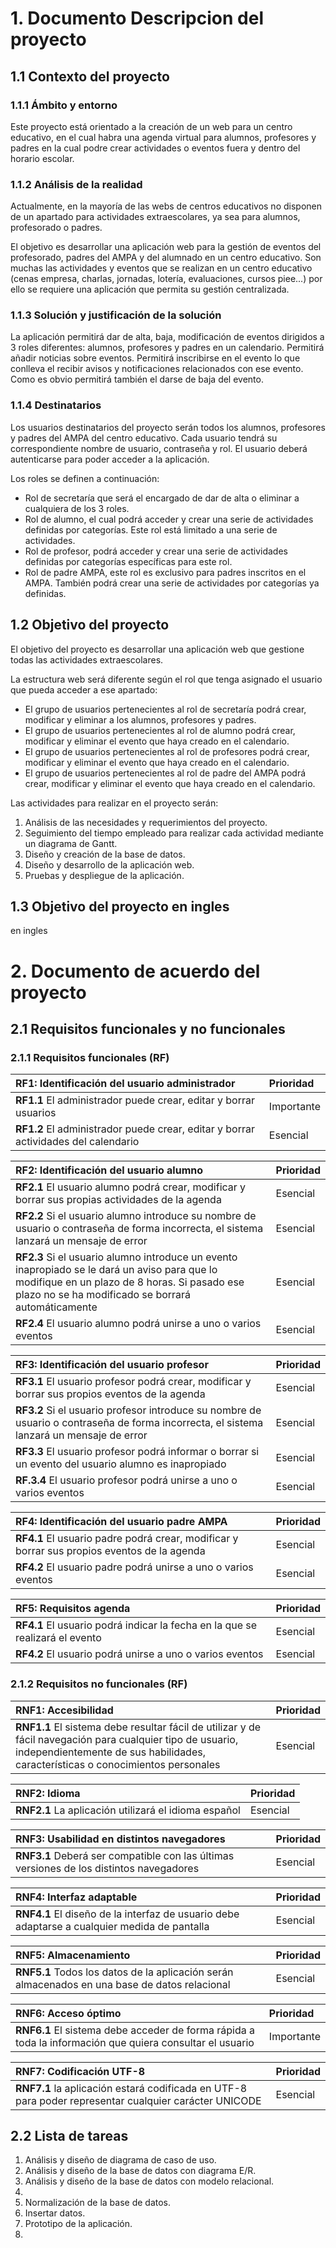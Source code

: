 # 1. Documento Descripcion del proyecto
## 1.1 Contexto del proyecto

### 1.1.1 Ámbito y entorno
Este proyecto está orientado a la creación de un web para un centro educativo, en el cual habra una agenda virtual para alumnos, profesores y padres en la cual podre crear actividades o eventos fuera y dentro del horario escolar.

### 1.1.2 Análisis de la realidad
Actualmente, en la mayoría de las webs de centros educativos no disponen de un apartado para actividades extraescolares, ya sea para alumnos, profesorado o padres.

El objetivo es desarrollar una aplicación web para la gestión de eventos del profesorado, padres del AMPA y del alumnado en un centro educativo. Son muchas las actividades y eventos que se realizan en un centro educativo (cenas empresa, charlas, jornadas, lotería, evaluaciones, cursos piee...) por ello se requiere una aplicación que permita su gestión centralizada.

### 1.1.3 Solución y justificación de la solución 
La aplicación permitirá dar de alta, baja, modificación de eventos dirigidos a 3 roles diferentes: alumnos, profesores y padres en un calendario. Permitirá añadir noticias sobre eventos. Permitirá inscribirse en el evento lo que conlleva el recibir avisos y notificaciones relacionados con ese evento. Como es obvio permitirá también el darse de baja del evento.

### 1.1.4 Destinatarios
Los usuarios destinatarios del proyecto serán todos los alumnos, profesores y padres del AMPA del centro educativo. Cada usuario tendrá su correspondiente nombre de usuario, contraseña y rol. El usuario deberá autenticarse para poder acceder a la aplicación.

Los roles se definen a continuación:
  - Rol de secretaría que será el encargado de dar de alta o eliminar a cualquiera de los 3 roles.
  - Rol de alumno, el cual podrá acceder y crear una serie de actividades definidas por categorías. Este rol está limitado a una serie de actividades. 
  - Rol de profesor, podrá acceder y crear una serie de actividades definidas por categorías específicas para este rol.
  - Rol de padre AMPA, este rol es exclusivo para padres inscritos en el AMPA. También podrá crear una serie de actividades por categorías ya definidas.

## 1.2 Objetivo del proyecto
El objetivo del proyecto es desarrollar una aplicación web que gestione todas las actividades extraescolares.

La estructura web será diferente según el rol que tenga asignado el usuario que pueda acceder a ese apartado:
  - El grupo de usuarios pertenecientes al rol de secretaría podrá crear, modificar y eliminar a los alumnos, profesores y padres.
  - El grupo de usuarios pertenecientes al rol de alumno podrá crear, modificar y eliminar el evento que haya creado en el calendario. 
  - El grupo de usuarios pertenecientes al rol de profesores podrá crear, modificar y eliminar el evento que haya creado en el calendario. 
  - El grupo de usuarios pertenecientes al rol de padre del AMPA podrá crear, modificar y eliminar el evento que haya creado en el calendario.

Las actividades para realizar en el proyecto serán:

  1. Análisis de las necesidades y requerimientos del proyecto.
  2. Seguimiento del tiempo empleado para realizar cada actividad mediante un diagrama de Gantt.
  3. Diseño y creación de la base de datos.
  4. Diseño y desarrollo de la aplicación web.
  5. Pruebas y despliegue de la aplicación.

## 1.3 Objetivo del proyecto en ingles
en ingles


# 2. Documento de acuerdo del proyecto
## 2.1 Requisitos funcionales y no funcionales
### 2.1.1 Requisitos funcionales (RF)

| RF1: Identificación del usuario administrador | Prioridad |
| :------------ | :------------- |
| **RF1.1** El administrador puede crear, editar y borrar usuarios | Importante |
| **RF1.2** El administrador puede crear, editar y borrar actividades del calendario | Esencial |

RF2: Identificación del usuario alumno | Prioridad
:------------ | :-------------
**RF2.1** El usuario alumno podrá crear, modificar y borrar sus propias actividades de la agenda | Esencial
**RF2.2** Si el usuario alumno introduce su nombre de usuario o contraseña de forma incorrecta, el sistema lanzará un mensaje de error | Esencial
**RF2.3** Si el usuario alumno introduce un evento inapropiado se le dará un aviso para que lo modifique en un plazo de 8 horas. Si pasado ese plazo no se ha modificado se borrará automáticamente | Esencial
**RF2.4** El usuario alumno podrá unirse a uno o varios eventos | Esencial

RF3: Identificación del usuario profesor | Prioridad
:------------ | :-------------
**RF3.1** El usuario profesor podrá crear, modificar y borrar sus propios eventos de la agenda | Esencial
**RF3.2** Si el usuario profesor introduce su nombre de usuario o contraseña de forma incorrecta, el sistema lanzará un mensaje de error | Esencial
**RF3.3** El usuario profesor podrá informar o borrar si un evento del usuario alumno es inapropiado | Esencial
**RF.3.4** El usuario profesor podrá unirse a uno o varios eventos | Esencial

RF4: Identificación del usuario padre AMPA | Prioridad
:------------ | :-------------
**RF4.1** El usuario padre podrá crear, modificar y borrar sus propios eventos de la agenda | Esencial
**RF4.2** El usuario padre podrá unirse a uno o varios eventos | Esencial

RF5: Requisitos agenda | Prioridad
:------------ | :-------------
**RF4.1** El usuario podrá indicar la fecha en la que se realizará el evento | Esencial
**RF4.2** El usuario podrá unirse a uno o varios eventos | Esencial

### 2.1.2 Requisitos no funcionales (RF)

RNF1: Accesibilidad | Prioridad
:------------ | :-------------
**RNF1.1** El sistema debe resultar fácil de utilizar y de fácil navegación para cualquier tipo de usuario, independientemente de sus habilidades, características o conocimientos personales | Esencial

RNF2: Idioma | Prioridad
:------------ | :-------------
**RNF2.1** La aplicación utilizará el idioma español | Esencial

RNF3: Usabilidad en distintos navegadores | Prioridad
:------------ | :-------------
**RNF3.1** Deberá ser compatible con las últimas versiones de los distintos navegadores | Esencial

RNF4: Interfaz adaptable | Prioridad
:------------ | :-------------
**RNF4.1** El diseño de la interfaz de usuario debe adaptarse a cualquier medida de pantalla | Esencial

RNF5: Almacenamiento | Prioridad
:------------ | :-------------
**RNF5.1** Todos los datos de la aplicación serán almacenados en una base de datos relacional | Esencial

RNF6: Acceso óptimo | Prioridad
:------------ | :-------------
**RNF6.1** El sistema debe acceder de forma rápida a toda la información que quiera consultar el usuario | Importante

RNF7: Codificación UTF-8 | Prioridad
:------------ | :-------------
**RNF7.1** la aplicación estará codificada en UTF-8 para poder representar cualquier carácter UNICODE | Esencial


## 2.2 Lista de tareas
  1. Análisis y diseño de diagrama de caso de uso.
  2. Análisis y diseño de la base de datos con diagrama E/R.
  3. Análisis y diseño de la base de datos con modelo relacional.
  4. 
  5. Normalización de la base de datos.
  6. Insertar datos.
  7. Prototipo de la aplicación.
  8. 


